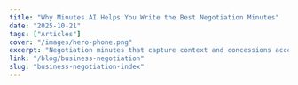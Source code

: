 ```yaml
---
title: "Why Minutes.AI Helps You Write the Best Negotiation Minutes"
date: "2025-10-21"
tags: ["Articles"]
cover: "/images/hero-phone.png"
excerpt: "Negotiation minutes that capture context and concessions accelerate decisions."
link: "/blog/business-negotiation"
slug: "business-negotiation-index"
---
```

